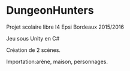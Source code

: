 # DungeonHunters
Projet scolaire libre I4 Epsi Bordeaux 2015/2016

Jeu sous Unity en C#

Création de 2 scènes.

Importation:arène, maison, personnages.


